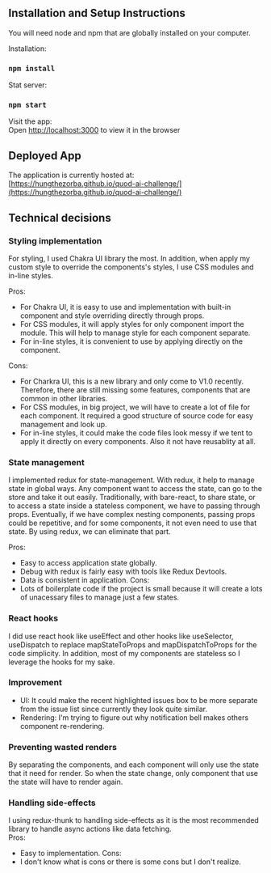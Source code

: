 ## Installation and Setup Instructions
You will need node and npm that are globally installed on your computer.

Installation:
### `npm install`

Stat server:
### `npm start`

Visit the app: \
Open [http://localhost:3000](http://localhost:3000) to view it in the browser

## Deployed App
The application is currently hosted at: \
[https://hungthezorba.github.io/quod-ai-challenge/](https://hungthezorba.github.io/quod-ai-challenge/)


## Technical decisions

### Styling implementation
For styling, I used Chakra UI library the most. In addition, when apply my custom style to override the components's styles, I use CSS modules and in-line styles.

Pros:
- For Chakra UI, it is easy to use and implementation with built-in component and style overriding directly through props.
- For CSS modules, it will apply styles for only component import the module. This will help to manage style for each component separate.
- For in-line styles, it is convenient to use by applying directly on the component.

Cons:
- For Charkra UI, this is a new library and only come to V1.0 recently. Therefore, there are still missing some features, components that are common in other libraries.
- For CSS modules, in big project, we will have to create a lot of file for each component. It required a good structure of source code for easy management and look up.
- For in-line styles, it could make the code files look messy if we tent to apply it directly on every components. Also it not have reusablity at all.

### State management
I implemented redux for state-management. With redux, it help to manage state in global ways. Any component want to access the state, can go to the store and take it out easily. Traditionally, with bare-react, to share state, or to access a state inside a stateless component, we have to passing through props. Eventually, if we have complex nesting components, passing props could be repetitive, and for some components, it not even need to use that state. By using redux, we can eliminate that part.

Pros:
- Easy to access application state globally.
- Debug with redux is fairly easy with tools like Redux Devtools.
- Data is consistent in application.
Cons:
- Lots of boilerplate code if the project is small because it will create a lots of unacessary files to manage just a few states.

### React hooks
I did use react hook like useEffect and other hooks like useSelector, useDispatch to replace mapStateToProps and mapDispatchToProps for the code simplicity. In addition, most of my components are stateless so I leverage the hooks for my sake.

### Improvement
- UI: It could make the recent highlighted issues box to be more separate from the issue list since currently they look quite similar.
- Rendering: I'm trying to figure out why notification bell makes others component re-rendering.

### Preventing wasted renders
By separating the components, and each component will only use the state that it need for render. So when the state change, only component that use the state will have to render again.

### Handling side-effects
I using redux-thunk to handling side-effects as it is the most recommended library to handle async actions like data fetching.\
Pros:
- Easy to implementation.
Cons: 
- I don't know what is cons or there is some cons but I don't realize.



